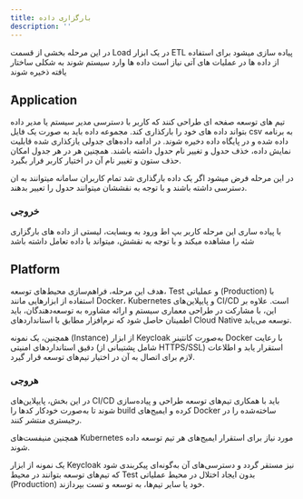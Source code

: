 ```yaml
---
title: بارگزاری داده
description: ''
---
```


در این مرحله بخشی از قسمت Load در یک ابزار ETL پیاده سازی میشود
برای استفاده از داده ها در عملیات های آتی نیاز است داده ها وارد سیستم شوند به شکلی ساختار یافته ذخیره شوند

## َApplication

تیم های توسعه صفحه ای طراحی کنند که کاربر با دسترسی مدیر سیستم یا مدیر داده بتواند داده های خود را بارکذاری کند. مجموعه
داده باید به صورت یک فایل
csv
به برنامه داده شده و در پایگاه داده دخیره شوند. در ادامه داده‌های جدولی یازکذاری شده قابلیت نمایش داده، خذف حدول و تغییر
نام حدول داشته باشند. همچنین هر در هر جدول امکان حذف ستون و تغییر نام آن در اختیار کاربر فرار بگیرد.

در این مرحله فرض میشود اگر یک داده بارگذاری شد تمام کاربران سامانه میتوانند به ان دسترسی داشته باشند و با توجه به نقششان
میتوانند حدول را تعییر بدهند.

### خروجی

با پیاده ساری این مرحله کاربر بپ اط ورود به وبسایت، لیستی از داده های بارگزاری شئه را مشاهده میکند و با توجه به نقشش،
میتواند با داده تعامل داشته باشد

## Platform

هدف این مرحله، فراهم‌سازی محیط‌های توسعه،
Test
و عملیاتی
(Production)
با استفاده از ابزارهایی مانند
Docker،
Kubernetes
و پایپلاین‌های
CI/CD
است. علاوه بر این، با مشارکت در طراحی معماری سیستم و ارائه مشاوره به توسعه‌دهندگان، باید اطمینان حاصل شود که نرم‌افزار
مطابق با استانداردهای
Cloud Native
توسعه می‌یابد.

همچنین، یک نمونه
(Instance)
از ابزار
Keycloak
به‌صورت کانتینر
Docker
با رعایت دقیق استانداردهای امنیتی (شامل پشتیبانی از
HTTPS/SSL)
استقرار یابد و اطلاعات لازم برای اتصال به آن در اختیار تیم‌های توسعه قرار گیرد.

### هروجی

در این بخش، پایپلاین‌های
CI/CD
باید با همکاری تیم‌های توسعه طراحی و پیاده‌سازی شوند تا به‌صورت خودکار کدها را
build
کرده و ایمیج‌های
Docker
ساخته‌شده را در رجیستری منتشر کنند.

همچنین منیفست‌های
Kubernetes
مورد نیاز برای استقرار ایمیج‌های هر تیم توسعه داده شوند.

یک نمونه از ابزار
Keycloak
نیز مستقر گردد و دسترسی‌های آن به‌گونه‌ای پیکربندی شود که تیم‌های توسعه بتوانند در محیط
Test
بدون ایجاد اختلال در محیط عملیاتی
(Production)
خود یا سایر تیم‌ها، به توسعه و تست بپردازند.